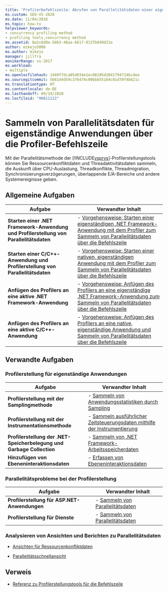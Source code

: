 ```yaml
---
title: 'Profilerbefehlszeile: Abrufen von Parallelitätsdaten einer eigenständigen App'
ms.custom: SEO-VS-2020
ms.date: 11/04/2016
ms.topic: how-to
helpviewer_keywords:
- concurrency profiling method
- profiling tools,concurrency method
ms.assetid: 0a2c6d8a-50b3-48aa-b617-9137b049d21e
author: mikejo5000
ms.author: mikejo
manager: jillfra
monikerRange: vs-2017
ms.workload:
- multiple
ms.openlocfilehash: 1d49ffdca054034e1ec08105d2041794714bcdee
ms.sourcegitcommit: 566144d59c376474c09bbb55164c01d70f4b621c
ms.translationtype: HT
ms.contentlocale: de-DE
ms.lasthandoff: 09/19/2020
ms.locfileid: "90811122"
---
```

# <a name="collect-concurrency-data-for-stand-alone-applications-by-using-the-profiler-command-line"></a>Sammeln von Parallelitätsdaten für eigenständige Anwendungen über die Profiler-Befehlszeile
Mit der Parallelitätsmethode der [!INCLUDE[vsprvs](../code-quality/includes/vsprvs_md.md)]-Profilerstellungstools können Sie Ressourcenkonfliktdaten und Threadaktivitätsdaten sammeln, die Auskunft über CPU-Auslastung, Threadkonflikte, Threadmigration, Synchronisierungsverzögerungen, überlappende E/A-Bereiche und andere Systemereignisse geben.

## <a name="common-tasks"></a>Allgemeine Aufgaben

|Aufgabe|Verwandter Inhalt|
|----------|---------------------|
|**Starten einer .NET Framework-Anwendung und Profilerstellung von Parallelitätsdaten**|-   [Vorgehensweise: Starten einer eigenständigen .NET Framework-Anwendung mit dem Profiler zum Sammeln von Parallelitätsdaten über die Befehlszeile](../profiling/how-to-launch-a-stand-alone-dotnet-framework-app-to-collect-concurrency-data.md)|
|**Starten einer C/C++-Anwendung und Profilerstellung von Parallelitätsdaten**|-   [Vorgehensweise: Starten einer nativen, eigenständigen Anwendung mit dem Profiler zum Sammeln von Parallelitätsdaten über die Befehlszeile](../profiling/how-to-launch-a-stand-alone-native-application-to-collect-concurrency-data.md)|
|**Anfügen des Profilers an eine aktive .NET Framework-Anwendung**|-   [Vorgehensweise: Anfügen des Profilers an eine eigenständige .NET Framework-Anwendung zum Sammeln von Parallelitätsdaten über die Befehlszeile](../profiling/how-to-attach-the-profiler-to-a-dotnet-app-and-collect-concurrency-data.md)|
|**Anfügen des Profilers an eine aktive C/C++-Anwendung**|-   [Vorgehensweise: Anfügen des Profilers an eine native, eigenständige Anwendung und Sammeln von Parallelitätsdaten über die Befehlszeile](../profiling/how-to-attach-the-profiler-to-a-native-app-and-collect-concurrency-data.md)|

## <a name="related-tasks"></a>Verwandte Aufgaben

### <a name="profile-stand-alone-applications"></a>Profilerstellung für eigenständige Anwendungen

|Aufgabe|Verwandter Inhalt|
|----------|---------------------|
|**Profilerstellung mit der Samplingmethode**|-   [Sammeln von Anwendungsstatistiken durch Sampling](../profiling/collecting-application-statistics-for-stand-alone-applications.md)|
|**Profilerstellung mit der Instrumentationsmethode**|-   [Sammeln ausführlicher Zeitsteuerungsdaten mithilfe der Instrumentierung](../profiling/collecting-detailed-timing-data-for-a-stand-alone-application.md)|
|**Profilerstellung der .NET-Speicherbelegung und Garbage Collection**|-   [Sammeln von .NET Framework-Arbeitsspeicherdaten](../profiling/collecting-dotnet-framework-memory-data-for-stand-alone-applications.md)|
|**Hinzufügen von Ebeneninteraktionsdaten**|-   [Erfassen von Ebeneninteraktionsdaten](../profiling/adding-tier-interaction-data-from-the-command-line.md)|

### <a name="profile-concurrency-issues"></a>Parallelitätsprobleme bei der Profilerstellung

|Aufgabe|Verwandter Inhalt|
|----------|---------------------|
|**Profilerstellung für ASP.NET-Anwendungen**|-   [Sammeln von Parallelitätsdaten](../profiling/collecting-concurrency-data-for-an-aspnet-web-application.md)|
|**Profilerstellung für Dienste**|-   [Sammeln von Parallelitätsdaten](../profiling/collecting-concurrency-data-for-a-service-by-using-the-profiler-command-line.md)|

### <a name="analyze-concurrency-data-views-and-reports"></a>Analysieren von Ansichten und Berichten zu Parallelitätsdaten
- [Ansichten für Ressourcenkonfliktdaten](../profiling/resource-contention-data-views.md)

- [Parallelitätsschnellansicht](../profiling/concurrency-visualizer.md)

## <a name="reference"></a>Verweis
- [Referenz zu Profilerstellungstools für die Befehlszeile](../profiling/command-line-profiling-tools-reference.md)

